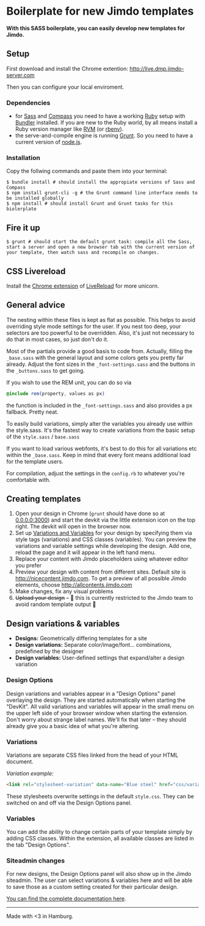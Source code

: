 # Boilerplate for new Jimdo templates

**With this SASS boilerplate, you can easily develop new templates for Jimdo.**

## Setup

First download and install the Chrome extention: http://live.dmp.jimdo-server.com

Then you can configure your local enviroment.

### Dependencies

- for [Sass](http://sass-lang.com/) and [Compass](http://compass-style.org/) you need to have a working [Ruby](https://www.ruby-lang.org/en/) setup with [Bundler](http://bundler.io/) installed. If you are new to the Ruby world, by all means install a Ruby version manager like [RVM](http://rvm.io/) (or [rbenv](http://rbenv.org/)).
- the serve-and-compile engine is running [Grunt](http://gruntjs.com/). So you need to have a current version of [node.js](http://nodejs.org/).

### Installation

Copy the follwing commands and paste them into your terminal:

    $ bundle install # should install the appropiate versions of Sass and Compass
    $ npm install grunt-cli -g # the Grunt command line interface needs to be installed globally
    $ npm install # should install Grunt and Grunt tasks for this biolerplate

## Fire it up

    $ grunt # should start the default grunt task: compile all the Sass, start a server and open a new browser tab with the current version of your template, then watch sass and recompile on changes.

## CSS Livereload

Install the [Chrome extension](https://chrome.google.com/webstore/detail/livereload/jnihajbhpnppcggbcgedagnkighmdlei) of [LiveReload](http://livereload.com/) for more unicorn.



## General advice

The nesting within these files is kept as flat as possible. This helps to avoid overriding style mode settings for the user. If you nest too deep, your selectors are too powerful to be overridden. Also, it's just not necessary to do that in most cases, so just don't do it.

Most of the partials provide a good basis to code from. Actually, filling the `_base.sass` with the general layout and some colors gets you pretty far already. Adjust the font sizes in the `_font-settings.sass` and the buttons in the `_buttons.sass` to get going.

If you wish to use the REM unit, you can do so via
```sass
@include rem(property, values as px)
```
the function is included in the `_font-settings.sass` and also provides a px fallback. Pretty neat.

To easily build variations, simply alter the variables you already use within the style.sass. It's the fastest way to create variations from the basic setup of the `style.sass` / `base.sass`

If you want to load various webfonts, it's best to do this for all variations etc within the `_base.sass`. Keep in mind that every font means additional load for the template users.

For compilation, adjust the settings in the `config.rb` to whatever you're comfortable with.

## Creating templates

1. Open your design in Chrome (`grunt` should have done so at [0.0.0.0:3000](http://0.0.0.0:3000/)) and start the devkit via the little extension icon on the top right. The devkit will open in the browser now.
2. Set up [Variations and Variables](#design-variations--variables) for your design by specifying them via style tags (variations) and CSS classes (variables). You can preview the variations and variable settings while developing the design. Add one, reload the page and it will appear in the left hand menu.
3. Replace your content with Jimdo placeholders using whatever editor you prefer
4. Preview your design with content from different sites. Default site is http://nicecontent.jimdo.com. To get a preview of all possible Jimdo elements, choose http://allcontents.jimdo.com
5. Make changes, fix any visual problems
6. ~~Upload your design~~ – :construction: this is currently restricted to the Jimdo team to avoid random template output :construction:

## Design variations & variables

- **Designs:** Geometrically differing templates for a site
- **Design variations:** Separate color/image/font... combinations, predefined by the designer
- **Design variables:** User-defined settings that expand/alter a design variation

### Design Options
Design variations and variables appear in a "Design Options" panel overlaying the design. They are started automatically when starting the "DevKit". All valid variations and variables will appear in the small menu on the upper left side of your browser window when starting the extension. Don't worry about strange label names. We'll fix that later – they should already give you a basic idea of what you're altering.

### Variations

Variations are separate CSS files linked from the head of your HTML document.

*Variation example:*

```html
<link rel="stylesheet-variation" data-name="Blue steel" href="css/variation-blue.css" data-icon="#79BACC" />
```

These stylesheets overwrite settings in the default `style.css`. They can be switched on and off via the Design Options panel.

### Variables

You can add the ability to change certain parts of your template simply by adding CSS classes. Within the extension, all available classes are listed in the tab "Design Options".

### Siteadmin changes

For new designs, the Design Options panel will also show up in the Jimdo siteadmin. The user can select variations & variables here and will be able to save those as a custom setting created for their particular design.

[You can find the complete documentation here](http://live.dmp.jimdo-server.com/pages/customization_information).

---

Made with <3 in Hamburg.